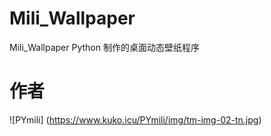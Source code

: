 # Mili_Wallpaper
Mili_Wallpaper Python 制作的桌面动态壁纸程序

# 作者
![PYmili] (https://www.kuko.icu/PYmili/img/tm-img-02-tn.jpg)
